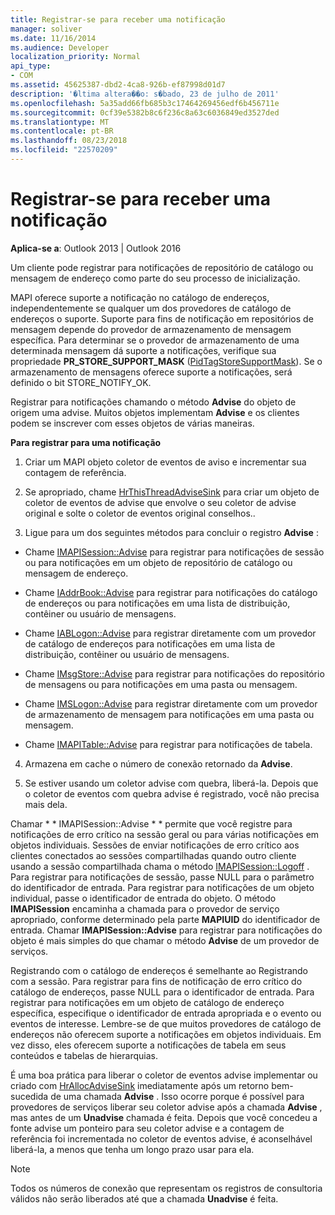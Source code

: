 ```yaml
---
title: Registrar-se para receber uma notificação
manager: soliver
ms.date: 11/16/2014
ms.audience: Developer
localization_priority: Normal
api_type:
- COM
ms.assetid: 45625387-dbd2-4ca8-926b-ef87998d01d7
description: '�ltima altera��o: s�bado, 23 de julho de 2011'
ms.openlocfilehash: 5a35add66fb685b3c17464269456edf6b456711e
ms.sourcegitcommit: 0cf39e5382b8c6f236c8a63c6036849ed3527ded
ms.translationtype: MT
ms.contentlocale: pt-BR
ms.lasthandoff: 08/23/2018
ms.locfileid: "22570209"
---
```

# <a name="registering-for-a-notification"></a>Registrar-se para receber uma notificação

  
  
**Aplica-se a**: Outlook 2013 | Outlook 2016 
  
Um cliente pode registrar para notificações de repositório de catálogo ou mensagem de endereço como parte do seu processo de inicialização.
  
MAPI oferece suporte a notificação no catálogo de endereços, independentemente se qualquer um dos provedores de catálogo de endereços o suporte. Suporte para fins de notificação em repositórios de mensagem depende do provedor de armazenamento de mensagem específica. Para determinar se o provedor de armazenamento de uma determinada mensagem dá suporte a notificações, verifique sua propriedade **PR_STORE_SUPPORT_MASK** ([PidTagStoreSupportMask](pidtagstoresupportmask-canonical-property.md)). Se o armazenamento de mensagens oferece suporte a notificações, será definido o bit STORE_NOTIFY_OK. 
  
Registrar para notificações chamando o método **Advise** do objeto de origem uma advise. Muitos objetos implementam **Advise** e os clientes podem se inscrever com esses objetos de várias maneiras. 
  
 **Para registrar para uma notificação**
  
1. Criar um MAPI objeto coletor de eventos de aviso e incrementar sua contagem de referência.
    
2. Se apropriado, chame [HrThisThreadAdviseSink](hrthisthreadadvisesink.md) para criar um objeto de coletor de eventos de advise que envolve o seu coletor de advise original e solte o coletor de eventos original conselhos.. 
    
3. Ligue para um dos seguintes métodos para concluir o registro **Advise** : 
    
  - Chame [IMAPISession::Advise](imapisession-advise.md) para registrar para notificações de sessão ou para notificações em um objeto de repositório de catálogo ou mensagem de endereço. 
    
  - Chame [IAddrBook::Advise](iaddrbook-advise.md) para registrar para notificações do catálogo de endereços ou para notificações em uma lista de distribuição, contêiner ou usuário de mensagens. 
    
  - Chame [IABLogon::Advise](iablogon-advise.md) para registrar diretamente com um provedor de catálogo de endereços para notificações em uma lista de distribuição, contêiner ou usuário de mensagens. 
    
  - Chame [IMsgStore::Advise](imsgstore-advise.md) para registrar para notificações do repositório de mensagens ou para notificações em uma pasta ou mensagem. 
    
  - Chame [IMSLogon::Advise](imslogon-advise.md) para registrar diretamente com um provedor de armazenamento de mensagem para notificações em uma pasta ou mensagem. 
    
  - Chame [IMAPITable::Advise](imapitable-advise.md) para registrar para notificações de tabela. 
    
4. Armazena em cache o número de conexão retornado da **Advise**.
    
5. Se estiver usando um coletor advise com quebra, liberá-la. Depois que o coletor de eventos com quebra advise é registrado, você não precisa mais dela.
    
Chamar * * IMAPISession::Advise * * permite que você registre para notificações de erro crítico na sessão geral ou para várias notificações em objetos individuais. Sessões de enviar notificações de erro crítico aos clientes conectados ao sessões compartilhadas quando outro cliente usando a sessão compartilhada chama o método [IMAPISession::Logoff](imapisession-logoff.md) . Para registrar para notificações de sessão, passe NULL para o parâmetro do identificador de entrada. Para registrar para notificações de um objeto individual, passe o identificador de entrada do objeto. O método **IMAPISession** encaminha a chamada para o provedor de serviço apropriado, conforme determinado pela parte **MAPIUID** do identificador de entrada. Chamar **IMAPISession::Advise** para registrar para notificações do objeto é mais simples do que chamar o método **Advise** de um provedor de serviços. 
  
Registrando com o catálogo de endereços é semelhante ao Registrando com a sessão. Para registrar para fins de notificação de erro crítico do catálogo de endereços, passe NULL para o identificador de entrada. Para registrar para notificações em um objeto de catálogo de endereço específica, especifique o identificador de entrada apropriada e o evento ou eventos de interesse. Lembre-se de que muitos provedores de catálogo de endereços não oferecem suporte a notificações em objetos individuais. Em vez disso, eles oferecem suporte a notificações de tabela em seus conteúdos e tabelas de hierarquias. 
  
É uma boa prática para liberar o coletor de eventos advise implementar ou criado com [HrAllocAdviseSink](hrallocadvisesink.md) imediatamente após um retorno bem-sucedida de uma chamada **Advise** . Isso ocorre porque é possível para provedores de serviços liberar seu coletor advise após a chamada **Advise** , mas antes de um **Unadvise** chamada é feita. Depois que você concedeu a fonte advise um ponteiro para seu coletor advise e a contagem de referência foi incrementada no coletor de eventos advise, é aconselhável liberá-la, a menos que tenha um longo prazo usar para ela. 
  
> [!NOTE]
> Todos os números de conexão que representam os registros de consultoria válidos não serão liberados até que a chamada **Unadvise** é feita. 
  


